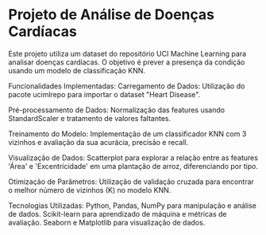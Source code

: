 # Projeto de Análise de Doenças Cardíacas
Este projeto utiliza um dataset do repositório UCI Machine Learning para analisar doenças cardíacas. O objetivo é prever a presença da condição usando um modelo de classificação KNN.

Funcionalidades Implementadas:
Carregamento de Dados: Utilização do pacote ucimlrepo para importar o dataset "Heart Disease".

Pré-processamento de Dados: Normalização das features usando StandardScaler e tratamento de valores faltantes.

Treinamento do Modelo: Implementação de um classificador KNN com 3 vizinhos e avaliação da sua acurácia, precisão e recall.

Visualização de Dados: Scatterplot para explorar a relação entre as features 'Área' e 'Excentricidade' em uma plantação de arroz, diferenciando por tipo.

Otimização de Parâmetros: Utilização de validação cruzada para encontrar o melhor número de vizinhos (K) no modelo KNN.

Tecnologias Utilizadas:
Python, Pandas, NumPy para manipulação e análise de dados.
Scikit-learn para aprendizado de máquina e métricas de avaliação.
Seaborn e Matplotlib para visualização de dados.
